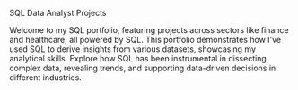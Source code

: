 SQL Data Analyst Projects

Welcome to my SQL portfolio, featuring projects across sectors like finance and healthcare, all powered by SQL. This portfolio demonstrates how I've used SQL to derive insights from various datasets, showcasing my analytical skills. Explore how SQL has been instrumental in dissecting complex data, revealing trends, and supporting data-driven decisions in different industries.




